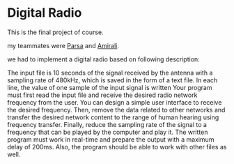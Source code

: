 # Digital Radio

This is the final project of course.

my teammates were [Parsa]() and [Amirali]().

we had to implement a digital radio based on following description:

The input file is 10 seconds of the signal received by the antenna with a sampling rate of 480kHz, which is saved in the form of a text file.
In each line, the value of one sample of the input signal is written
 Your program must first read the input file and receive the desired radio network frequency from the user. You can design a simple user interface to receive the desired frequency. Then, remove the data related to other networks and transfer the desired network content to the range of human hearing using frequency transfer.
 Finally, reduce the sampling rate of the signal to a frequency that can be played by the computer and play it.
The written program must work in real-time and prepare the output with a maximum delay of 200ms. Also, the program should be able to work with other files as well.
